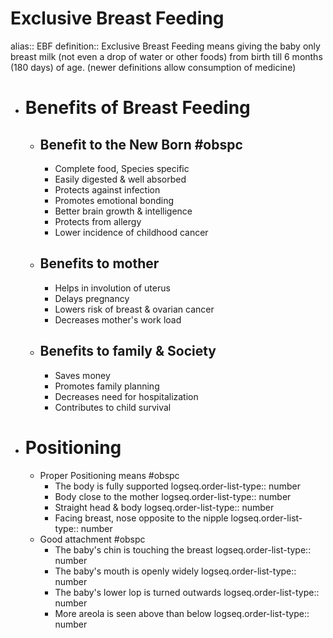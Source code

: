 # Exclusive Breast Feeding
alias:: EBF
definition:: Exclusive Breast Feeding means giving the baby only breast milk (not even a drop of water or other foods) from birth till 6 months (180 days) of age. (newer definitions allow consumption of medicine)
- # Benefits of Breast Feeding
	- ## Benefit to the New Born #obspc
		- Complete food, Species specific
		- Easily digested & well absorbed
		- Protects against infection
		- Promotes emotional bonding
		- Better brain growth & intelligence
		- Protects from allergy
		- Lower incidence of childhood cancer
	- ## Benefits to mother
		- Helps in involution of uterus
		- Delays pregnancy
		- Lowers risk of breast & ovarian cancer
		- Decreases mother's work load
	- ## Benefits to family & Society
		- Saves money
		- Promotes family planning
		- Decreases need for hospitalization
		- Contributes to child survival
- # Positioning
	- Proper Positioning means #obspc
		- The body is fully supported
		  logseq.order-list-type:: number
		- Body close to the mother
		  logseq.order-list-type:: number
		- Straight head & body
		  logseq.order-list-type:: number
		- Facing breast, nose opposite to the nipple
		  logseq.order-list-type:: number
	- Good attachment #obspc
		- The baby's chin is touching the breast
		  logseq.order-list-type:: number
		- The baby's mouth is openly widely
		  logseq.order-list-type:: number
		- The baby's lower lop is turned outwards
		  logseq.order-list-type:: number
		- More areola is seen above than below
		  logseq.order-list-type:: number